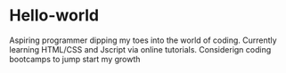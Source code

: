 # Hello-world
Aspiring programmer dipping my toes into the world of coding. Currently learning HTML/CSS and Jscript via online tutorials. Considerign coding bootcamps to jump start my growth
